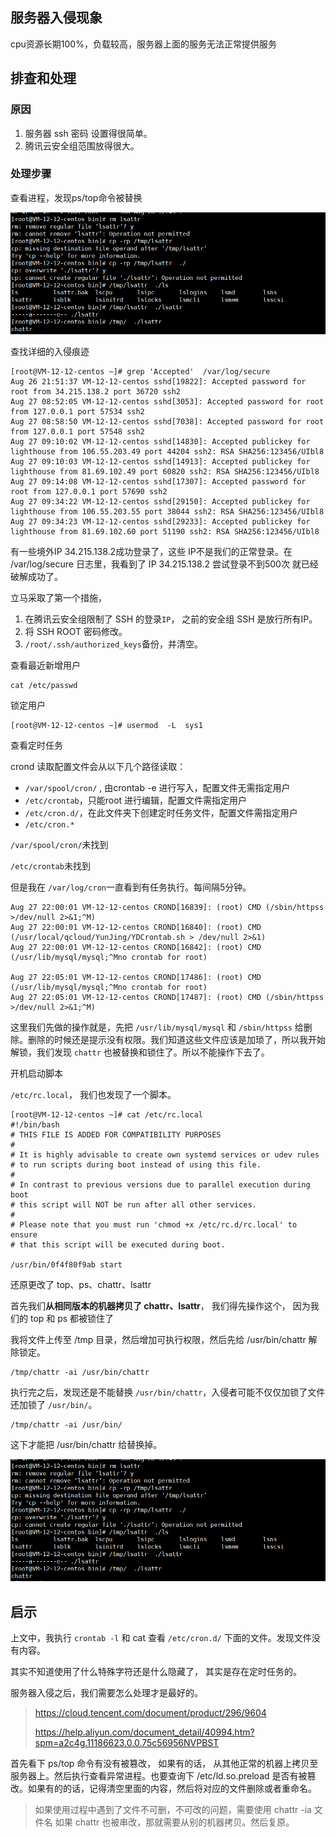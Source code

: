 ## 服务器入侵现象

cpu资源长期100%，负载较高，服务器上面的服务无法正常提供服务

## 排查和处理

### 原因

1. 服务器 ssh 密码 设置得很简单。
2. 腾讯云安全组范围放得很大。

### 处理步骤

查看进程，发现ps/top命令被替换

![图片](assets/640)



查找详细的入侵痕迹

```shell
[root@VM-12-12-centos ~]# grep 'Accepted'  /var/log/secure 
Aug 26 21:51:37 VM-12-12-centos sshd[19822]: Accepted password for root from 34.215.138.2 port 36720 ssh2
Aug 27 08:52:05 VM-12-12-centos sshd[3053]: Accepted password for root from 127.0.0.1 port 57534 ssh2
Aug 27 08:58:50 VM-12-12-centos sshd[7038]: Accepted password for root from 127.0.0.1 port 57548 ssh2
Aug 27 09:10:02 VM-12-12-centos sshd[14830]: Accepted publickey for lighthouse from 106.55.203.49 port 44204 ssh2: RSA SHA256:123456/UIbl8
Aug 27 09:10:03 VM-12-12-centos sshd[14913]: Accepted publickey for lighthouse from 81.69.102.49 port 60820 ssh2: RSA SHA256:123456/UIbl8
Aug 27 09:14:08 VM-12-12-centos sshd[17307]: Accepted password for root from 127.0.0.1 port 57690 ssh2
Aug 27 09:34:22 VM-12-12-centos sshd[29150]: Accepted publickey for lighthouse from 106.55.203.55 port 38044 ssh2: RSA SHA256:123456/UIbl8
Aug 27 09:34:23 VM-12-12-centos sshd[29233]: Accepted publickey for lighthouse from 81.69.102.60 port 51190 ssh2: RSA SHA256:123456/UIbl8
```

有一些境外IP 34.215.138.2成功登录了，这些 IP不是我们的正常登录。在 /var/log/secure 日志里，我看到了 IP 34.215.138.2 尝试登录不到500次 就已经破解成功了。

立马采取了第一个措施，

1. 在腾讯云安全组限制了 SSH 的登录`IP`， 之前的安全组 SSH 是放行所有IP。
2. 将 SSH ROOT 密码修改。
3. `/root/.ssh/authorized_keys`备份，并清空。



查看最近新增用户

```shell
cat /etc/passwd
```

锁定用户

```shell
[root@VM-12-12-centos ~]# usermod  -L  sys1
```



查看定时任务

crond 读取配置文件会从以下几个路径读取：

- `/var/spool/cron/` , 由crontab -e 进行写入，配置文件无需指定用户
- `/etc/crontab`，只能root 进行编辑，配置文件需指定用户
- `/etc/cron.d/`，在此文件夹下创建定时任务文件，配置文件需指定用户
- `/etc/cron.*`

`/var/spool/cron/`未找到

`/etc/crontab`未找到

但是我在 `/var/log/cron`一直看到有任务执行。每间隔5分钟。

```shell
Aug 27 22:00:01 VM-12-12-centos CROND[16839]: (root) CMD (/sbin/httpss >/dev/null 2>&1;^M)
Aug 27 22:00:01 VM-12-12-centos CROND[16840]: (root) CMD (/usr/local/qcloud/YunJing/YDCrontab.sh > /dev/null 2>&1)
Aug 27 22:00:01 VM-12-12-centos CROND[16842]: (root) CMD (/usr/lib/mysql/mysql;^Mno crontab for root)

Aug 27 22:05:01 VM-12-12-centos CROND[17486]: (root) CMD (/usr/lib/mysql/mysql;^Mno crontab for root)
Aug 27 22:05:01 VM-12-12-centos CROND[17487]: (root) CMD (/sbin/httpss >/dev/null 2>&1;^M)
```

这里我们先做的操作就是，先把 `/usr/lib/mysql/mysql` 和 `/sbin/httpss` 给删除。删除的时候还是提示没有权限。我们知道这些文件应该是加琐了，所以我开始解锁，我们发现 `chattr` 也被替换和锁住了。所以不能操作下去了。

开机启动脚本

`/etc/rc.local`， 我们也发现了一个脚本。

```shell
[root@VM-12-12-centos ~]# cat /etc/rc.local 
#!/bin/bash
# THIS FILE IS ADDED FOR COMPATIBILITY PURPOSES
#
# It is highly advisable to create own systemd services or udev rules
# to run scripts during boot instead of using this file.
#
# In contrast to previous versions due to parallel execution during boot
# this script will NOT be run after all other services.
#
# Please note that you must run 'chmod +x /etc/rc.d/rc.local' to ensure
# that this script will be executed during boot.

/usr/bin/0f4f80f9ab start
```



还原更改了 top、ps、chattr、lsattr

首先我们**从相同版本的机器拷贝了 chattr、lsattr**， 我们得先操作这个， 因为我们的 top 和 ps 都被锁住了

我将文件上传至 /tmp 目录，然后增加可执行权限，然后先给 /usr/bin/chattr 解除锁定。

```shell
/tmp/chattr -ai /usr/bin/chattr
```

执行完之后，发现还是不能替换 `/usr/bin/chattr`，入侵者可能不仅仅加锁了文件还加锁了 `/usr/bin/`。

```shell
/tmp/chattr -ai /usr/bin/
```

这下才能把 /usr/bin/chattr 给替换掉。

![图片](assets/640)



## 启示

上文中，我执行 `crontab -l` 和 cat 查看 `/etc/cron.d/` 下面的文件。发现文件没有内容。

其实不知道使用了什么特殊字符还是什么隐藏了， 其实是存在定时任务的。



服务器入侵之后，我们需要怎么处理才是最好的。

> https://cloud.tencent.com/document/product/296/9604
>
> https://help.aliyun.com/document_detail/40994.htm?spm=a2c4g.11186623.0.0.75c56956NVPBST



首先看下 ps/top 命令有没有被篡改， 如果有的话， 从其他正常的机器上拷贝至服务器上。然后执行查看异常进程。也要查询下 /etc/ld.so.preload 是否有被篡改。如果有的的话，记得清空里面的内容，然后将对应的文件删除或者重命名。

> 如果使用过程中遇到了文件不可删，不可改的问题，需要使用 chattr -ia 文件名 如果 chattr 也被串改，那就需要从别的机器拷贝。然后复原。